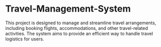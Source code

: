 # Travel-Management-System
This project is designed to manage and streamline travel arrangements, including booking flights, accommodations, and other travel-related activities. The system aims to provide an efficient way to handle travel logistics for users. 
